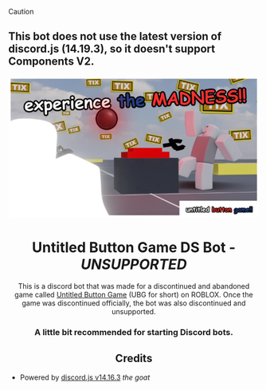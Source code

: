 > [!CAUTION]
>
> ## This bot does not use the latest version of discord.js (14.19.3), so it doesn't support Components V2.

<div align="center">
<img src="banner.png"></img>

# Untitled Button Game DS Bot - _UNSUPPORTED_

This is a discord bot that was made for a discontinued and abandoned game called [Untitled Button Game]() (UBG for short) on ROBLOX. Once the game was discontinued officially, the bot was also discontinued and unsupported.

### **A little bit recommended for starting Discord bots.**

## Credits

</div>

- Powered by [discord.js v14.16.3](https://discord.js.org/docs/packages/discord.js/14.19.3) _the goat_
